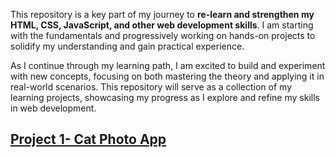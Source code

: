This repository is a key part of my journey to <b>re-learn and strengthen my HTML, CSS, JavaScript, and other web development skills</b>. I am starting with the fundamentals and progressively working on hands-on projects to solidify my understanding and gain practical experience.

As I continue through my learning path, I am excited to build and experiment with new concepts, focusing on both mastering the theory and applying it in real-world scenarios. This repository will serve as a collection of my learning projects, showcasing my progress as I explore and refine my skills in web development.

<h2><a href="https://ananya88.github.io/Learning_Projects/Cat_Photo_App/">Project 1- Cat Photo App</a></h2>

